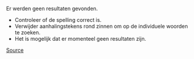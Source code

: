 Er werden geen resultaten gevonden.

*   Controleer of de spelling correct is.
*   Verwijder aanhalingstekens rond zinnen om op de individuele woorden te zoeken.
*   Het is mogelijk dat er momenteel geen resultaten zijn.

[Source](https://www.nekkersdal.be/activiteiten?f%5B0%5D=activity_target_group%3A165&f%5B1%5D=activity_target_group%3A576&items_per_page=All)
